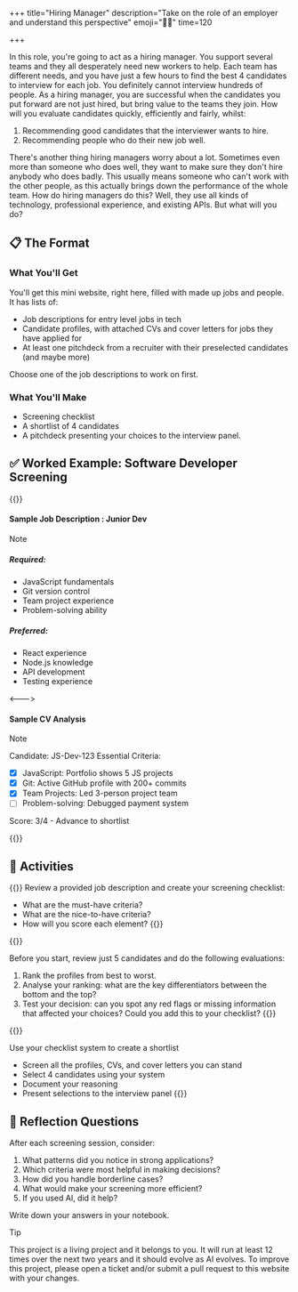 +++
title="Hiring Manager"
description="Take on the role of an employer and understand this perspective"
emoji="🤹🏾"
time=120

+++

In this role, you're going to act as a hiring manager. You support several teams and they all desperately need new workers to help. Each team has different needs, and you have just a few hours to find the best 4 candidates to interview for each job. You definitely cannot interview hundreds of people. As a hiring manager, you are successful when the candidates you put forward are not just hired, but bring value to the teams they join. How will you evaluate candidates quickly, efficiently and fairly, whilst:

1. Recommending good candidates that the interviewer wants to hire.
2. Recommending people who do their new job well.

There's another thing hiring managers worry about a lot. Sometimes even more than someone who does well, they want to make sure they don't hire anybody who does badly. This usually means someone who can't work with the other people, as this actually brings down the performance of the whole team. How do hiring managers do this? Well, they use all kinds of technology, professional experience, and existing APIs. But what will you do?

## 📋 The Format

### What You'll Get

You'll get this mini website, right here, filled with made up jobs and people. It has lists of:

- Job descriptions for entry level jobs in tech
- Candidate profiles, with attached CVs and cover letters for jobs they have applied for
- At least one pitchdeck from a recruiter with their preselected candidates (and maybe more)

Choose one of the job descriptions to work on first.

### What You'll Make

- Screening checklist
- A shortlist of 4 candidates
- A pitchdeck presenting your choices to the interview panel.

## ✅ Worked Example: Software Developer Screening

{{<columns>}}

#### Sample Job Description : Junior Dev

> [!NOTE]
>
> ##### Required:
>
> - JavaScript fundamentals
> - Git version control
> - Team project experience
> - Problem-solving ability
>
> ##### Preferred:
>
> - React experience
> - Node.js knowledge
> - API development
> - Testing experience

<--->

#### Sample CV Analysis

> [!NOTE]
> Candidate: JS-Dev-123
> Essential Criteria:
>
> - [x] JavaScript: Portfolio shows 5 JS projects
> - [x] Git: Active GitHub profile with 200+ commits
> - [x] Team Projects: Led 3-person project team
> - [ ] Problem-solving: Debugged payment system
>
> Score: 3/4 - Advance to shortlist

{{</columns>}}

## 🧪 Activities

{{<note type="activity" title="1 - Planning">}}
Review a provided job description and create your screening checklist:

- What are the must-have criteria?
- What are the nice-to-have criteria?
- How will you score each element?
  {{</note>}}

{{<note type="activity" title="2. Testing your checklist">}}

Before you start, review just 5 candidates and do the following evaluations:

1. Rank the profiles from best to worst.
2. Analyse your ranking: what are the key differentiators between the bottom and the top?
3. Test your decision: can you spot any red flags or missing information that affected your choices? Could you add this to your checklist?
   {{</note>}}

{{<note type="activity" title="3. Screening">}}

Use your checklist system to create a shortlist

- Screen all the profiles, CVs, and cover letters you can stand
- Select 4 candidates using your system
- Document your reasoning
- Present selections to the interview panel
  {{</note>}}

## 📝 Reflection Questions

After each screening session, consider:

1. What patterns did you notice in strong applications?
2. Which criteria were most helpful in making decisions?
3. How did you handle borderline cases?
4. What would make your screening more efficient?
5. If you used AI, did it help?

Write down your answers in your notebook.

> [!TIP]
> This project is a living project and it belongs to you. It will run at least 12 times over the next two years and it should evolve as AI evolves. To improve this project, please open a ticket and/or submit a pull request to this website with your changes.
